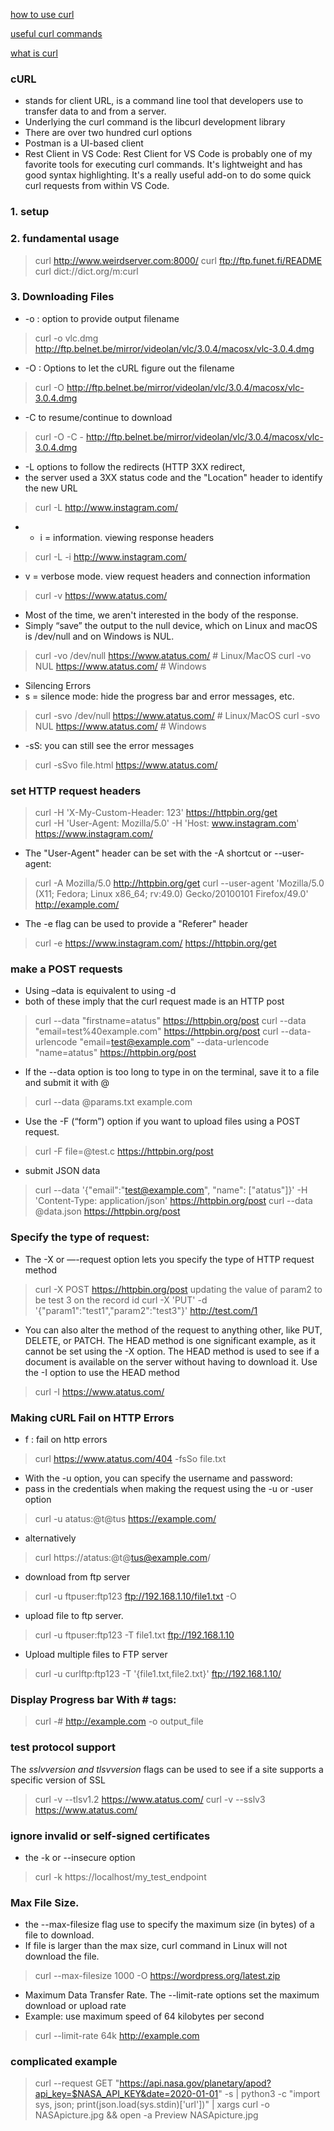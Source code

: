 [how to use curl](https://everything.curl.dev/cmdline/options)

[useful curl commands](https://www.atatus.com/blog/19-useful-curl-commands-that-you-should-know/)

[what is curl](https://developer.ibm.com/articles/what-is-curl-command/)


### cURL  
- stands for client URL, is a command line tool that developers use to transfer data to and from a server.
- Underlying the curl command is the libcurl development library
- There are over two hundred curl options
- Postman is a UI-based client 
- Rest Client in VS Code: Rest Client for VS Code is probably one of my favorite tools for executing curl commands. It's lightweight and has good syntax highlighting. It's a really useful add-on to do some quick curl requests from within VS Code.


### 1. setup
### 2. fundamental usage
> curl http://www.weirdserver.com:8000/
> curl ftp://ftp.funet.fi/README
> curl dict://dict.org/m:curl

### 3. Downloading Files
- -o : option to provide output filename
> curl -o vlc.dmg http://ftp.belnet.be/mirror/videolan/vlc/3.0.4/macosx/vlc-3.0.4.dmg  

- -O : Options to let the cURL figure out the filename
> curl -O http://ftp.belnet.be/mirror/videolan/vlc/3.0.4/macosx/vlc-3.0.4.dmg

- -C to resume/continue to download
> curl -O -C - http://ftp.belnet.be/mirror/videolan/vlc/3.0.4/macosx/vlc-3.0.4.dmg

- -L options to follow the redirects (HTTP 3XX redirect, 
- the server used a 3XX status code and the "Location" header to identify the new URL
> curl -L http://www.instagram.com/
> 
- - i = information. viewing response headers
> curl -L -i http://www.instagram.com/

- v = verbose mode. view request headers and connection information
> curl -v https://www.atatus.com/

- Most of the time, we aren't interested in the body of the response. 
- Simply “save” the output to the null device, which on Linux and macOS is /dev/null and on Windows is NUL.
> curl -vo /dev/null https://www.atatus.com/    # Linux/MacOS
> curl -vo NUL https://www.atatus.com/          # Windows

- Silencing Errors
- s = silence mode: hide the progress bar and error messages, etc. 
> curl -svo /dev/null https://www.atatus.com/      # Linux/MacOS
> curl -svo NUL https://www.atatus.com/            # Windows

- -sS: you can still see the error messages
> curl -sSvo file.html https://www.atatus.com/

### set HTTP request headers
> curl -H 'X-My-Custom-Header: 123' https://httpbin.org/get  
> curl -H 'User-Agent: Mozilla/5.0' -H 'Host: www.instagram.com' https://www.instagram.com/
- The "User-Agent" header can be set with the -A shortcut or --user-agent:
> curl -A Mozilla/5.0 http://httpbin.org/get
> curl --user-agent 'Mozilla/5.0 (X11; Fedora; Linux x86_64; rv:49.0) Gecko/20100101 Firefox/49.0' http://example.com/

- The -e flag can be used to provide a "Referer" header
> curl -e https://www.instagram.com/ https://httpbin.org/get

### make a POST requests
- Using –data is equivalent to using -d
- both of these imply that the curl request made is an HTTP post
> curl --data "firstname=atatus" https://httpbin.org/post
> curl --data "email=test%40example.com" https://httpbin.org/post
> curl --data-urlencode "email=test@example.com" --data-urlencode "name=atatus" https://httpbin.org/post
> 
- If the --data option is too long to type in on the terminal, save it to a file and submit it with @
> curl --data @params.txt example.com
- Use the -F (“form”) option if you want to upload files using a POST request.
> curl -F file=@test.c https://httpbin.org/post

- submit JSON data
> curl --data '{"email":"test@example.com", "name": ["atatus"]}' 
  -H 'Content-Type: application/json' 
  https://httpbin.org/post
> curl --data @data.json https://httpbin.org/post  

### Specify the type of request:
- The -X or —-request option lets you specify the type of HTTP request method
> curl -X POST https://httpbin.org/post
> updating the value of param2 to be test 3 on the record id 
curl -X 'PUT' -d '{"param1":"test1","param2":"test3"}' http://test.com/1

- You can also alter the method of the request to anything other, like PUT, DELETE, or PATCH. The HEAD method is one significant example, as it cannot be set using the -X option. The HEAD method is used to see if a document is available on the server without having to download it. Use the -I option to use the HEAD method
> curl -I https://www.atatus.com/

### Making cURL Fail on HTTP Errors
- f : fail on http errors
> curl https://www.atatus.com/404 -fsSo file.txt

- With the -u option, you can specify the username and password:
- pass in the credentials when making the request using the -u or -user option
> curl -u atatus:@t@tus https://example.com/
- alternatively
> curl https://atatus:@t@tus@example.com/
> 
- download from ftp server  
> curl -u ftpuser:ftp123 ftp://192.168.1.10/file1.txt -O
> 
- upload file to ftp server. 
> curl -u ftpuser:ftp123 -T file1.txt ftp://192.168.1.10
> 
- Upload multiple files to FTP server
> curl -u curlftp:ftp123 -T '{file1.txt,file2.txt}' ftp://192.168.1.10/ 


### Display Progress bar With # tags:
> curl -# http://example.com -o output_file


### test protocol support   

 The *sslvversion and tlsvversion* flags can be used to see if a site supports a specific version of SSL
> curl -v --tlsv1.2 https://www.atatus.com/
> curl -v --sslv3 https://www.atatus.com/
  
### ignore invalid or self-signed certificates
  
- the -k or --insecure option
> curl -k https://localhost/my_test_endpoint


### Max File Size. 
- the --max-filesize flag use to specify the maximum size (in bytes) of a file to download. 
- If file is larger than the max size, curl command in Linux will not download the file.
> curl --max-filesize 1000 -O https://wordpress.org/latest.zip

- Maximum Data Transfer Rate. The --limit-rate options set the maximum download or upload rate
- Example: use maximum speed of 64 kilobytes per second
> curl --limit-rate 64k http://example.com

### complicated example
> curl --request GET "https://api.nasa.gov/planetary/apod?api_key=$NASA_API_KEY&date=2020-01-01" -s | python3 -c "import sys, json; print(json.load(sys.stdin)['url'])" | xargs curl -o NASApicture.jpg && open -a Preview NASApicture.jpg

